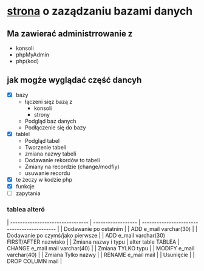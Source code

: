 # [strona][1] o zaządzaniu bazami danych

## Ma zawierać administrrowanie z
- konsoli
- phpMyAdmin
- php(kod)

## jak mogże wyglądać część dancyh
-[x] bazy
	- łączeni sięz bazą z
		- konsoli
		- strony
	- Podgląd baz danych
	- Podłączenie się do bazy
-[x] tablel
	- Podgląd tabel
	- Tworzenie tabeli
	- zmiana nazwy tabeli
	- Dodawanie rekordów to tabeli
	- Zmiany na recordzie (change/modfiy)
	- usuwanie recordu
-[x] te żeczy w kodzie php
-[x] funkcje
-[ ] zapytania

### tablea alteró
| -------------------------------- | ------------------ | ------------------------------------------- |
| Dodawanie po ostatnim            |                    | ADD e_mail varchar(30)                      |
| Dodawanie po czymś/jako pierwsze |                    | ADD e_mail varchar(30) FIRST/AFTER nazwisko |
| Zmiana nazwy i typu              | alter table TABLEA | CHANGE e_mail mail varchar(40)              |
| Zmiana TYLKO typu                |                    | MODIFY e_mail varchar(40)                   |
| Zmiana Tylko nazwy               |                    | RENAME e_mail mail                          |
| Usunięcie                        |                    | DROP COLUMN mail                            |





[1]:http://37.8.214.76/~d14.kukiz.krzysztof/zad/administracja_bazami_danych/